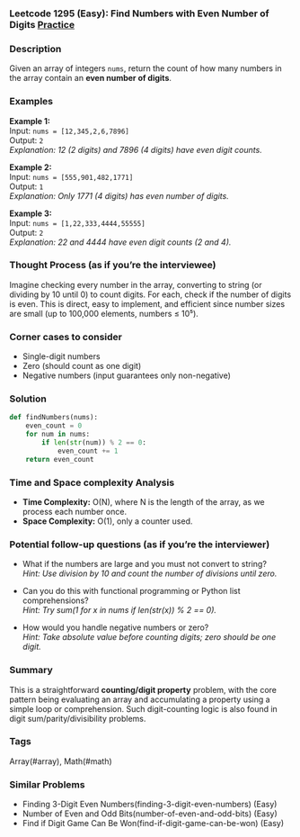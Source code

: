 ### Leetcode 1295 (Easy): Find Numbers with Even Number of Digits [Practice](https://leetcode.com/problems/find-numbers-with-even-number-of-digits)

### Description  
Given an array of integers `nums`, return the count of how many numbers in the array contain an **even number of digits**.

### Examples  
**Example 1:**  
Input: `nums = [12,345,2,6,7896]`  
Output: `2`  
*Explanation: 12 (2 digits) and 7896 (4 digits) have even digit counts.*

**Example 2:**  
Input: `nums = [555,901,482,1771]`  
Output: `1`  
*Explanation: Only 1771 (4 digits) has even number of digits.*

**Example 3:**  
Input: `nums = [1,22,333,4444,55555]`  
Output: `2`  
*Explanation: 22 and 4444 have even digit counts (2 and 4).* 

### Thought Process (as if you’re the interviewee)  
Imagine checking every number in the array, converting to string (or dividing by 10 until 0) to count digits. For each, check if the number of digits is even. This is direct, easy to implement, and efficient since number sizes are small (up to 100,000 elements, numbers ≤ 10⁵).

### Corner cases to consider  
- Single-digit numbers
- Zero (should count as one digit)
- Negative numbers (input guarantees only non-negative)

### Solution

```python
def findNumbers(nums):
    even_count = 0
    for num in nums:
        if len(str(num)) % 2 == 0:
            even_count += 1
    return even_count
```

### Time and Space complexity Analysis  
- **Time Complexity:** O(N), where N is the length of the array, as we process each number once.
- **Space Complexity:** O(1), only a counter used.

### Potential follow-up questions (as if you’re the interviewer)  
- What if the numbers are large and you must not convert to string?  
  *Hint: Use division by 10 and count the number of divisions until zero.*

- Can you do this with functional programming or Python list comprehensions?  
  *Hint: Try sum(1 for x in nums if len(str(x)) % 2 == 0).* 

- How would you handle negative numbers or zero?  
  *Hint: Take absolute value before counting digits; zero should be one digit.*

### Summary
This is a straightforward **counting/digit property** problem, with the core pattern being evaluating an array and accumulating a property using a simple loop or comprehension. Such digit-counting logic is also found in digit sum/parity/divisibility problems.

### Tags
Array(#array), Math(#math)

### Similar Problems
- Finding 3-Digit Even Numbers(finding-3-digit-even-numbers) (Easy)
- Number of Even and Odd Bits(number-of-even-and-odd-bits) (Easy)
- Find if Digit Game Can Be Won(find-if-digit-game-can-be-won) (Easy)